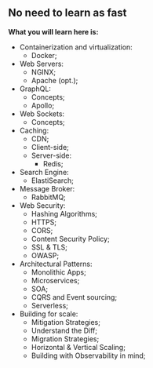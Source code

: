 ## No need to learn as fast

**What you will learn here is:**

- Containerization and virtualization:
  - Docker;
- Web Servers:
  - NGINX;
  - Apache (opt.);
- GraphQL:
  - Concepts;
  - Apollo;
- Web Sockets:
  - Concepts;
- Caching:
  - CDN;
  - Client-side;
  - Server-side:
    - Redis;
- Search Engine:
  - ElastiSearch;
- Message Broker:
  - RabbitMQ;
- Web Security:
  - Hashing Algorithms;
  - HTTPS;
  - CORS;
  - Content Security Policy;
  - SSL & TLS;
  - OWASP;
- Architectural Patterns:
  - Monolithic Apps;
  - Microservices;
  - SOA;
  - CQRS and Event sourcing;
  - Serverless;
- Building for scale:
  - Mitigation Strategies;
  - Understand the Diff;
  - Migration Strategies;
  - Horizontal & Vertical Scaling;
  - Building with Observability in mind;
